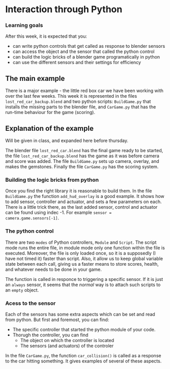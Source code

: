 # Interaction through Python

### Learning goals
After this week, it is expected that you:

* can write python controls that get called as response to blender sensors
* can access the object and the sensor that called the python control
* can build the logic bricks of a blender game programatically in python
* can use the different sensors and their settings for efficiency

## The main example
There is a major example - the little red box car we have been working with over the last few weeks. This week it is represented in the files `lost_red_car_backup.blend` and two python scripts: `BuildGame.py` that installs the missing parts to the blender file, and `CarGame.py` that has the run-time behaviour for the game (scoring).

## Explanation of the example
Will be given in class, and expanded here before thursday.

The blender file `lost_red_car.blend` has the final game ready to be started, the file `lost_red_car_backup.blend` has the game as it was before camera and score was added.  The file `BuildGame.py` sets up camera, overlay, and makes the gemstones. Finally the file `CarGame.py` has the scoring system.

### Building the logic bricks from python
Once you find the right library it is reasonable to build them. In the file `BuildGame.py` the function `add_hud_overlay` is a good example. It shows how to add sensor, controller and actuator, and sets a few parameters on each. There is a little trick there, as the last added sensor, control and actuator can be found using indec -1. For example `sensor = camera.game.sensors[-1]`. 

### The python control
There are two `modes` of Python controllers, `Module` and `Script`. The script mode runs the entire file, in module mode only one function within the file is executed. Moreover, the file is only loaded once, so it is a supposedly (I have not timed it) faster than script. Also, it allow us to keep global variable state between each call, giving us a faster means to store scores, health, and whatever needs to be done in your game.

The function is called in responce to triggering a specific sensor. If it is just an `always` sensor, it seems that the *normal* way is to attach such scripts to an `empty` object.

### Acess to the sensor
Each of the sensors has some extra aspects which can be set and read from python. But first and foremost, you can find:

* The specific controller that started the python module of your code.
* Thorugh the controller, you can find
	* The object on which the controller is located
	* The sensors (and actuators) of the controler

In the file `CarGame.py`, the function `car_collision()` is called as a response to the car hitting something. It gives examples of several of these aspects.





